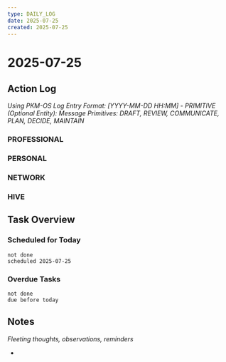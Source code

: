 ```yaml
---
type: DAILY_LOG
date: 2025-07-25
created: 2025-07-25
---
```


# 2025-07-25

## Action Log

_Using PKM-OS Log Entry Format: [YYYY-MM-DD HH:MM] - PRIMITIVE (Optional Entity): Message_
_Primitives: DRAFT, REVIEW, COMMUNICATE, PLAN, DECIDE, MAINTAIN_

### PROFESSIONAL


### PERSONAL


### NETWORK



### HIVE


## Task Overview

### Scheduled for Today
```tasks
not done
scheduled 2025-07-25
```

### Overdue Tasks
```tasks
not done
due before today
```

## Notes

_Fleeting thoughts, observations, reminders_

-
